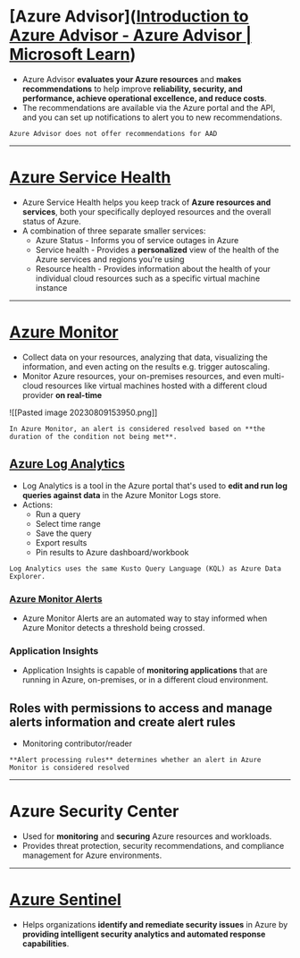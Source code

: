 # [Azure Advisor]([Introduction to Azure Advisor - Azure Advisor | Microsoft Learn](https://learn.microsoft.com/en-us/azure/advisor/advisor-overview))

- Azure Advisor **evaluates your Azure resources** and **makes recommendations** to help improve **reliability, security, and performance, achieve operational excellence, and reduce costs**.
- The recommendations are available via the Azure portal and the API, and you can set up notifications to alert you to new recommendations.

```ad-warning
Azure Advisor does not offer recommendations for AAD

```


---
# [Azure Service Health](https://learn.microsoft.com/vi-vn/azure/service-health/overview)

- Azure Service Health helps you keep track of **Azure resources and services**, both your specifically deployed resources and the overall status of Azure. 
- A combination of three separate smaller services:
	- Azure Status - Informs you of service outages in Azure
	- Service health - Provides a **personalized** view of the health of the Azure services and regions you're using
	- Resource health - Provides information about the health of your individual cloud resources such as a specific virtual machine instance
---
# [Azure Monitor](https://learn.microsoft.com/en-us/azure/azure-monitor/overview)

- Collect data on your resources, analyzing that data, visualizing the information, and even acting on the results e.g. trigger autoscaling. 
- Monitor Azure resources, your on-premises resources, and even multi-cloud resources like virtual machines hosted with a different cloud provider **on real-time** 

![[Pasted image 20230809153950.png]]

```ad-info
In Azure Monitor, an alert is considered resolved based on **the duration of the condition not being met**.

```

## [Azure Log Analytics](https://learn.microsoft.com/en-us/azure/azure-monitor/logs/log-analytics-overview)

- Log Analytics is a tool in the Azure portal that's used to **edit and run log queries against data** in the Azure Monitor Logs store.
- Actions:
	- Run a query
	- Select time range
	- Save the query
	- Export results
	- Pin results to Azure dashboard/workbook

```ad-info
Log Analytics uses the same Kusto Query Language (KQL) as Azure Data Explorer.

```


### [Azure Monitor Alerts](https://learn.microsoft.com/en-us/azure/azure-monitor/alerts/alerts-overview#types-of-alerts)

- Azure Monitor Alerts are an automated way to stay informed when Azure Monitor detects a threshold being crossed.

### Application Insights
- Application Insights is capable of **monitoring applications** that are running in Azure, on-premises, or in a different cloud environment.

## Roles with permissions to access and manage alerts information and create alert rules

- Monitoring contributor/reader

```ad-important
**Alert processing rules** determines whether an alert in Azure Monitor is considered resolved

```

---
# Azure Security Center

- Used for **monitoring** and **securing** Azure resources and workloads.
- Provides threat protection, security recommendations, and compliance management for Azure environments.

---
# [Azure Sentinel](https://learn.microsoft.com/en-us/azure/sentinel/overview)

- Helps organizations **identify and remediate security issues** in Azure by **providing intelligent security analytics and automated response capabilities**.